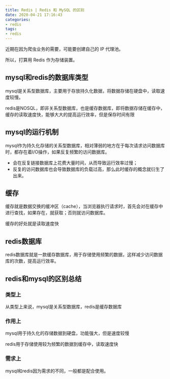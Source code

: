 ```yaml
---
title: Redis | Redis 和 MySQL 的区别
date: 2020-04-21 17:16:43
categories:
- redis
tags:
- redis
---
```

近期在因为爬虫业务的需要，可能要创建自己的 IP 代理池。

所以，打算用 Redis 作为存储装置。

<!-- more -->

## mysql和redis的数据库类型

mysql是关系型数据库，主要用于存放持久化数据，将数据存储在硬盘中，读取速度较慢。

redis是NOSQL，即非关系型数据库，也是缓存数据库，即将数据存储在缓存中，缓存的读取速度快，能够大大的提高运行效率，但是保存时间有限

## mysql的运行机制

mysql作为持久化存储的关系型数据库，相对薄弱的地方在于每次请求访问数据库时，都存在着I/O操作，如果反复频繁的访问数据库。

- 会在反复链接数据库上花费大量时间，从而导致运行效率过慢；
- 反复的访问数据库也会导致数据库的负载过高，那么此时缓存的概念就衍生了出来。

## 缓存

缓存就是数据交换的缓冲区（cache），当浏览器执行请求时，首先会对在缓存中进行查找，如果存在，就获取；否则就访问数据库。

缓存的好处就是读取速度快

## redis数据库

redis数据库就是一款缓存数据库，用于存储使用频繁的数据，这样减少访问数据库的次数，提高运行效率。

## redis和mysql的区别总结

### 类型上

从类型上来说，mysql是关系型数据库，redis是缓存数据库

### 作用上

mysql用于持久化的存储数据到硬盘，功能强大，但是速度较慢

redis用于存储使用较为频繁的数据到缓存中，读取速度快

### 需求上

mysql和redis因为需求的不同，一般都是配合使用。